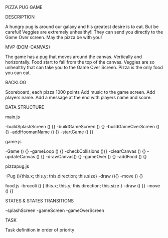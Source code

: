PIZZA PUG GAME

DESCRIPTION

A hungry pug is around our galaxy and his greatest desire is to eat. But be careful! Veggies are extremely unhealthy!! They can send you directly to the Game Over screen. May the pizza be with you!

MVP (DOM-CANVAS)

The game has a pug that moves around the canvas. Vertically and horizontally.
Food start to fall from the top of the canvas.
Veggies are so unhealthy that can take you to the Game Over Screen.
Pizza is the only food you can eat.

BACKLOG

Scoreboard, each pizza 1000 points
Add music to the game screen.
Add players name.
Add a message at the end with players name and score.

DATA STRUCTURE

main.js

-buildSplashScreen () {}
-buildGameScreen () {}
-buildGameOverScreen () {}
-addHoomanName () {}
-startGame () {}

game.js

-Game () {}
-gameLoop () {}
-checkCollisions (){}
-clearCanvas () {}
-updateCanvas () {}
-drawCanvas() {}
-gameOver () {}
-addFood () {}

pizzapug.js

-Pug (){this.x; this.y; this.direction; this.size}
-draw (){}
-move () {}

food.js
-brocoli () { this.x; this.y; this.direction; this.size }
-draw () {}
-move () {}

STATES & STATES TRANSITIONS

-splashScreen
-gameScreen
-gameOverScreen

TASK

Task definition in order of priority
